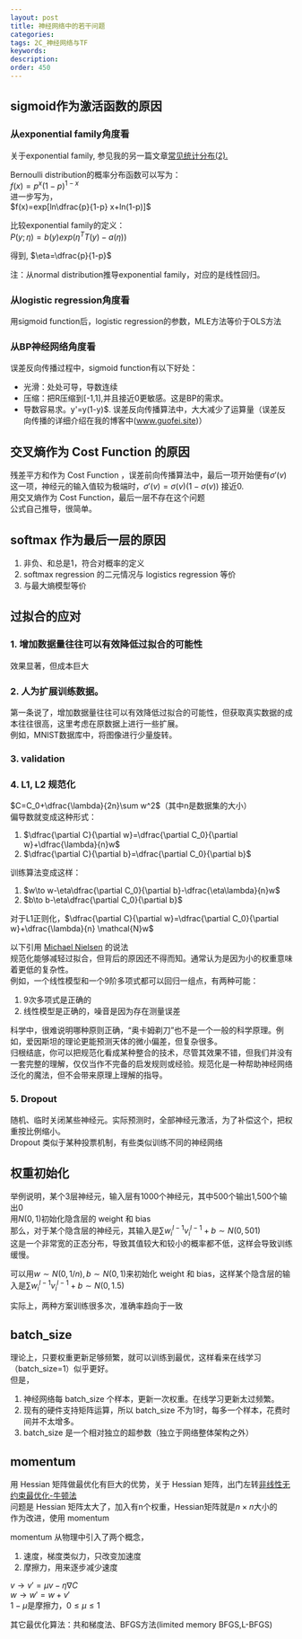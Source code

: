 ```yaml
---
layout: post
title: 神经网络中的若干问题
categories:
tags: 2C_神经网络与TF
keywords:
description:
order: 450
---
```


## sigmoid作为激活函数的原因
### 从exponential family角度看
关于exponential family, 参见我的另一篇文章<a href='/2017/05/26/distribution1.html#title12'>常见统计分布(2).</a>  

Bernoulli distribution的概率分布函数可以写为：  
$f(x)=p^x(1-p)^{1-x}$  
进一步写为，  
$f(x)=exp[ln\dfrac{p}{1-p} x+ln(1-p)]$  

比较exponential family的定义：  
$P(y;\eta)=b(y)exp(\eta^T T(y)-a(\eta))$    

得到,
$\eta=\dfrac{p}{1-p}$


注：从normal distribution推导exponential family，对应的是线性回归。

### 从logistic regression角度看
用sigmoid function后，logistic regression的参数，MLE方法等价于OLS方法  

### 从BP神经网络角度看
误差反向传播过程中，sigmoid function有以下好处：
- 光滑：处处可导，导数连续
- 压缩：把R压缩到[-1,1],并且接近0更敏感。这是BP的需求。
- 导数容易求。y'=y(1-y)$.
误差反向传播算法中，大大减少了运算量（误差反向传播的详细介绍在我的博客中(www.guofei.site)）


## 交叉熵作为 Cost Function 的原因
残差平方和作为 Cost Function ，误差前向传播算法中，最后一项开始便有$\sigma'(v)$这一项，神经元的输入值较为极端时，$\sigma'(v)=\sigma(v) (1-\sigma(v))$ 接近0.  
用交叉熵作为 Cost Function，最后一层不存在这个问题  
公式自己推导，很简单。  


## softmax 作为最后一层的原因
1. 非负、和总是1，符合对概率的定义  
2. softmax regression 的二元情况与 logistics regression 等价
3. 与最大熵模型等价


## 过拟合的应对
### 1. 增加数据量往往可以有效降低过拟合的可能性
效果显著，但成本巨大
### 2. 人为扩展训练数据。  
第一条说了，增加数据量往往可以有效降低过拟合的可能性，但获取真实数据的成本往往很高，这里考虑在原数据上进行一些扩展。  
例如，MNIST数据库中，将图像进行少量旋转。

### 3. validation
### 4. L1, L2 规范化


$C=C_0+\dfrac{\lambda}{2n}\sum w^2$（其中n是数据集的大小）  
偏导数就变成这种形式：  
1. $\dfrac{\partial C}{\partial w}=\dfrac{\partial C_0}{\partial w}+\dfrac{\lambda}{n}w$
2. $\dfrac{\partial C}{\partial b}=\dfrac{\partial C_0}{\partial b}$


训练算法变成这样：
1. $w\to w-\eta\dfrac{\partial C_0}{\partial b}-\dfrac{\eta\lambda}{n}w$
2. $b\to b-\eta\dfrac{\partial C_0}{\partial b}$


对于L1正则化，$\dfrac{\partial C}{\partial w}=\dfrac{\partial C_0}{\partial w}+\dfrac{\lambda}{n}  \mathcal{N}w$


以下引用 [Michael Nielsen](http://michaelnielsen.org/) 的说法  
规范化能够减轻过拟合，但背后的原因还不得而知。通常认为是因为小的权重意味着更低的复杂性。  
例如，一个线性模型和一个9阶多项式都可以回归一组点，有两种可能：
1. 9次多项式是正确的
2. 线性模型是正确的，噪音是因为存在测量误差


科学中，很难说明哪种原则正确，“奥卡姆剃刀”也不是一个一般的科学原理。例如，爱因斯坦的理论更能预测天体的微小偏差，但复杂很多。  
归根结底，你可以把规范化看成某种整合的技术，尽管其效果不错，但我们并没有一套完整的理解，仅仅当作不完备的启发规则或经验。规范化是一种帮助神经网络泛化的魔法，但不会带来原理上理解的指导。


### 5. Dropout
随机、临时关闭某些神经元。实际预测时，全部神经元激活，为了补偿这个，把权重按比例缩小。  
Dropout 类似于某种投票机制，有些类似训练不同的神经网络  



## 权重初始化
举例说明，某个3层神经元，输入层有1000个神经元，其中500个输出1,500个输出0  
用$N(0,1)$初始化隐含层的 weight 和 bias  
那么，对于某个隐含层的神经元，其输入是$\sum w_i^{l-1} v_i^{l-1}+b \sim N(0,501)$  
这是一个非常宽的正态分布，导致其值较大和较小的概率都不低，这样会导致训练缓慢。  


可以用$w\sim N(0,1/n),b\sim N(0,1)$来初始化 weight 和 bias，这样某个隐含层的输入是$\sum w_i^{l-1} v_i^{l-1}+b \sim N(0,1.5)$  


实际上，两种方案训练很多次，准确率趋向于一致


## batch_size
理论上，只要权重更新足够频繁，就可以训练到最优，这样看来在线学习（batch_size=1）似乎更好。  
但是，
1. 神经网络每 batch_size 个样本，更新一次权重。在线学习更新太过频繁。
2. 现有的硬件支持矩阵运算，所以 batch_size 不为1时，每多一个样本，花费时间并不太增多。
3. batch_size 是一个相对独立的超参数（独立于网络整体架构之外）


## momentum
用 Hessian 矩阵做最优化有巨大的优势，关于 Hessian 矩阵，出门左转[非线性无约束最优化-牛顿法](http://www.guofei.site/2018/05/26/nonlinearprogramming.html#title6)  
问题是 Hessian 矩阵太大了，加入有n个权重，Hessian矩阵就是$n\times n$大小的  
作为改进，使用 momentum  


momentum 从物理中引入了两个概念，
1. 速度，梯度类似力，只改变加速度
2. 摩擦力，用来逐步减少速度


$v\to v'=\mu v-\eta \nabla C$  
$w\to w'=w+v'$  
$1-\mu$是摩擦力，$0\leq\mu\leq1$  


其它最优化算法：共和梯度法、BFGS方法(limited memory BFGS,L-BFGS)
